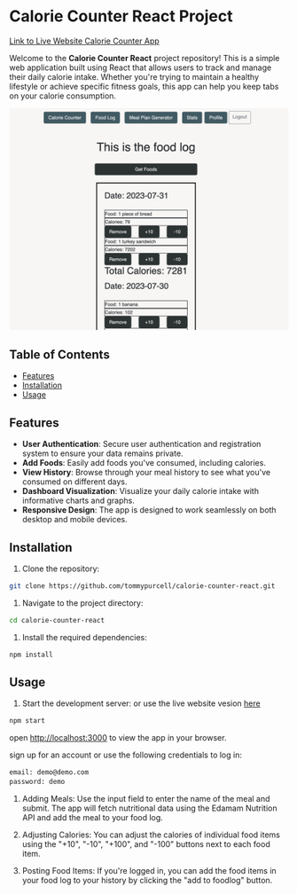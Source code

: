# Calorie Counter React Project

<!-- link to render url -->

[Link to Live Website Calorie Counter App](https://calorie-counter-mcz6.onrender.com/)

Welcome to the **Calorie Counter React** project repository! This is a simple web application built using React that allows users to track and manage their daily calorie intake. Whether you're trying to maintain a healthy lifestyle or achieve specific fitness goals, this app can help you keep tabs on your calorie consumption.

![Calorie Counter](https://github.com/tommypurcell/calorie-counter-react/raw/master/public/images/Screen%20Shot%202023-08-09%20at%209.02.16%20PM.png)

## Table of Contents

- [Features](#features)
- [Installation](#installation)
- [Usage](#usage)

## Features

- **User Authentication**: Secure user authentication and registration system to ensure your data remains private.
- **Add Foods**: Easily add foods you've consumed, including calories.
- **View History**: Browse through your meal history to see what you've consumed on different days.
- **Dashboard Visualization**: Visualize your daily calorie intake with informative charts and graphs.
- **Responsive Design**: The app is designed to work seamlessly on both desktop and mobile devices.

## Installation

1. Clone the repository:

```bash
git clone https://github.com/tommypurcell/calorie-counter-react.git
```

1. Navigate to the project directory:

```bash
cd calorie-counter-react
```

1. Install the required dependencies:

```bash
npm install
```

## Usage

1. Start the development server:
   or use the live website vesion [here](https://calorie-counter-mcz6.onrender.com/)

```bash
npm start
```

open [http://localhost:3000](http://localhost:3000) to view the app in your browser.

sign up for an account or use the following credentials to log in:

```bash
email: demo@demo.com
password: demo
```

1. Adding Meals: Use the input field to enter the name of the meal and submit. The app will fetch nutritional data using the Edamam Nutrition API and add the meal to your food log.

1. Adjusting Calories: You can adjust the calories of individual food items using the "+10", "-10", "+100", and "-100" buttons next to each food item.

1. Posting Food Items: If you're logged in, you can add the food items in your food log to your history by clicking the "add to foodlog" button.
